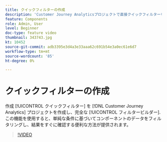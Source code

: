 ```yaml
---
title: クイックフィルターの作成
description: 'Customer Journey Analyticsプロジェクトで直接クイックフィルターを作成し、完全なフィルタービルダーの複雑さを回避します。 この機能を使用すると、単純な条件に基づいてコンポーネントのデータをフィルタリングし、結果をすぐに確認する便利な方法が提供されます。 '
feature: Components
role: Admin, User
level: Beginner
doc-type: feature video
thumbnail: 343743.jpg
kt: 10452
source-git-commit: adb3395e3d4a3e33aaa62c691b54e3a0ec61e6d7
workflow-type: tm+mt
source-wordcount: '85'
ht-degree: 0%

---
```



# クイックフィルターの作成

作成 [!UICONTROL クイックフィルター] を [!DNL Customer Journey Analytics] プロジェクトを作成し、完全な [!UICONTROL フィルタービルダー]. この機能を使用すると、単純な条件に基づいてコンポーネントのデータをフィルタリングし、結果をすぐに確認する便利な方法が提供されます。

>[!VIDEO](https://video.tv.adobe.com/v/343743/?quality=12&learn=on)
